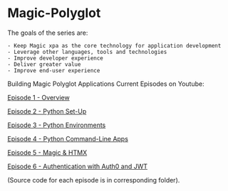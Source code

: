 # Magic-Polyglot

The goals of the series are:

```
- Keep Magic xpa as the core technology for application development
- Leverage other languages, tools and technologies
- Improve developer experience
- Deliver greater value
- Improve end-user experience
```

Building Magic Polyglot Applications
Current Episodes on Youtube:

<a href="https://www.youtube.com/watch?v=XVz2ci__uF8" target="_blank">Episode 1 - Overview</a>

<a href="https://www.youtube.com/watch?v=YOfJfb8A0ic" target="_blank">Episode 2 - Python Set-Up</a>

<a href="https://www.youtube.com/watch?v=GEW5dZc__IU" target="_blank">Episode 3 - Python Environments</a>

<a href="https://www.youtube.com/watch?v=GgtgK-sT1ck" target="_blank">Episode 4 - Python Command-Line Apps</a>

<a href="https://www.youtube.com/watch?v=r6hYAgobTSY" target="_blank">Episode 5 - Magic & HTMX</a>

<a href="https://www.youtube.com/watch?v=oTr6sEK_doY" target="_blank">Episode 6 - Authentication with Auth0 and JWT</a>

(Source code for each episode is in corresponding folder).